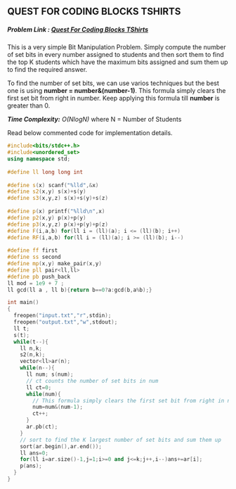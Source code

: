 ## QUEST FOR CODING BLOCKS TSHIRTS
##### Problem Link : [Quest For Coding Blocks TShirts](https://hack.codingblocks.com/contests/c/1001/1219)  

This is a very simple Bit Manipulation Problem. Simply compute the number of set bits in every number assigned to students and then sort them to find the top K students which have the maximum bits assigned and sum them up to find the required answer.

To find the number of set bits, we can use varios techniques but the best one is using **number = number&(number-1)**. This formula simply clears the first set bit from right in number. Keep applying this formula till **number** is greater than 0.

_**Time Complexity:** O(NlogN)_ where N = Number of Students

Read below commented code for implementation details.
```C++
#include<bits/stdc++.h>
#include<unordered_set>
using namespace std;
 
#define ll long long int
 
#define s(x) scanf("%lld",&x)
#define s2(x,y) s(x)+s(y)
#define s3(x,y,z) s(x)+s(y)+s(z)
 
#define p(x) printf("%lld\n",x)
#define p2(x,y) p(x)+p(y)
#define p3(x,y,z) p(x)+p(y)+p(z)
#define F(i,a,b) for(ll i = (ll)(a); i <= (ll)(b); i++)
#define RF(i,a,b) for(ll i = (ll)(a); i >= (ll)(b); i--)
 
#define ff first
#define ss second
#define mp(x,y) make_pair(x,y)
#define pll pair<ll,ll>
#define pb push_back
ll mod = 1e9 + 7 ;
ll gcd(ll a , ll b){return b==0?a:gcd(b,a%b);}

int main()
{
  freopen("input.txt","r",stdin);
  freopen("output.txt","w",stdout);
  ll t;
  s(t);
  while(t--){
    ll n,k;
    s2(n,k);
    vector<ll>ar(n);
    while(n--){
      ll num; s(num);
      // ct counts the number of set bits in num
      ll ct=0;
      while(num){
        // This formula simply clears the first set bit from right in num
        num=num&(num-1);
        ct++;
      }
      ar.pb(ct);
    }
    // sort to find the K largest number of set bits and sum them up
    sort(ar.begin(),ar.end());
    ll ans=0;
    for(ll i=ar.size()-1,j=1;i>=0 and j<=k;j++,i--)ans+=ar[i];
    p(ans);
  }
}
```
